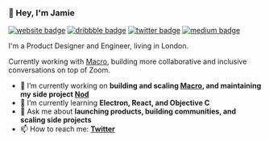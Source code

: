 ### 👋 Hey, I'm Jamie

[![website badge](https://img.shields.io/badge/jamiec.io-gray?style=flat&logo=openlayers)](https://jamiec.io)
[![dribbble badge](https://img.shields.io/badge/@jamiecarr-pink?style=flat&logo=dribbble)](https://dribbble.com/jamiecarr)
[![twitter badge](https://img.shields.io/badge/@jamiecio-blue?style=flat&logo=twitter)](https://twitter.com/jamiecio)
[![medium badge](https://img.shields.io/badge/@jamiecarr-black?style=flat&logo=medium)](https://medium.com/@jamiecarr)

I'm a Product Designer and Engineer, living in London.

Currently working with [Macro](https://macro.io), building more collaborative and inclusive conversations on top of Zoom.

- 🔭 I’m currently working on **building and scaling [Macro](https://macro.io), and maintaining my side project [Nod](https://nod.rocks)**
- 🌱 I’m currently learning **Electron, React, and Objective C**
- 💬 Ask me about **launching products, building communities, and scaling side projects**
- 📫 How to reach me: **[Twitter](https://twitter.com/jamiecio)**

